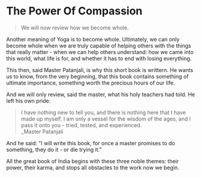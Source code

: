 # The Power Of Compassion

> We will now review how we become whole.

Another meaning of Yoga is to become whole. Ultimately, we can only become whole when we are truly capable of helping others with the things that really matter - when we can help others understand: how we came into this world, what life is for, and whether it has to end with losing everything.

This then, said Master Patanjali, is why this short book is writtern. He wants us to know, from the very beginning, that this book contains something of ultimate importance, something worth the precious hours of our life.

And we will only review, said the master, what his holy teachers had told. He left his own pride:

> I have nothing new to tell you, and there is nothing here that I have made up myself. I am only a vessel for the wisdom of the ages, and I pass it onto you - tried, tested, and experienced.  
> _Master Patanjali

And he said: "I will write this book, for once a master promises to do something, they do it - or die trying it."

All the great book of India begins with these three noble themes: their power, their karma, and stops all obstacles to the work now we begin.
